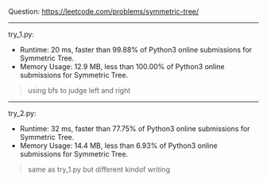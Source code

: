Question: https://leetcode.com/problems/symmetric-tree/

---

try_1.py:
* Runtime: 20 ms, faster than 99.88% of Python3 online submissions for Symmetric Tree.
* Memory Usage: 12.9 MB, less than 100.00% of Python3 online submissions for Symmetric Tree.

> using bfs to judge left and right

---

try_2.py:
* Runtime: 32 ms, faster than 77.75% of Python3 online submissions for Symmetric Tree.
* Memory Usage: 14.4 MB, less than 6.93% of Python3 online submissions for Symmetric Tree.

> same as try_1.py but different kindof writing
